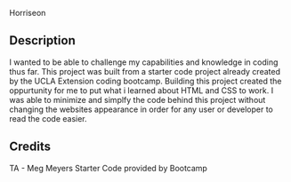Horriseon

## Description

I wanted to be able to challenge my capabilities and knowledge in coding thus far. This project was built from a starter code project already created by the UCLA Extension coding bootcamp. Building this project created the oppurtunity for me to put what i learned about HTML and CSS to work. I was able to minimize and simplfy the code behind this project without changing the websites appearance in order for any user or developer to read the code easier.

## Credits
TA - Meg Meyers
Starter Code provided by Bootcamp